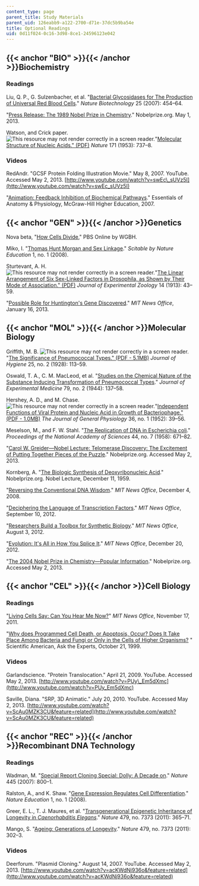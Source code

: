 ```yaml
---
content_type: page
parent_title: Study Materials
parent_uid: 126eabb9-a122-2700-d71e-37dc5b9ba54e
title: Optional Readings
uid: 0d11f024-0c16-3d98-8ce1-24596123e042
---
```


{{< anchor "BIO" >}}{{< /anchor >}}Biochemistry
-----------------------------------------------

### Readings

Liu, Q. P., G. Sulzenbacher, et al. "[Bacterial Glycosidases for The Production of Universal Red Blood Cells](http://dx.doi.org/10.1038/nbt1298)." _Nature Biotechnology_ 25 (2007): 454–64.

"[Press Release: The 1989 Nobel Prize in Chemistry](http://www.nobelprize.org/nobel_prizes/chemistry/laureates/1989/press.html)." Nobelprize.org. May 1, 2013.

Watson, and Crick paper. ![This resource may not render correctly in a screen reader.](/images/inacessible.gif)"[Molecular Structure of Nucleic Acids." (PDF)](http://www.nature.com/nature/dna50/watsoncrick.pdf) _Nature_ 171 (1953): 737–8.

### Videos

RedAndr. "GCSF Protein Folding Illustration Movie." May 8, 2007. YouTube. Accessed May 2, 2013. [http://www.youtube.com/watch?v=swEc\_sUVz5I](http://www.youtube.com/watch?v=swEc_sUVz5I)

"[Animation: Feedback Inhibition of Biochemical Pathways](http://highered.mcgraw-hill.com/sites/0072943696/student_view0/chapter2/animation__feedback_inhibition_of_biochemical_pathways.html)." Essentials of Anatomy & Physiology, McGraw-Hill Higher Education, 2007.

{{< anchor "GEN" >}}{{< /anchor >}}Genetics
-------------------------------------------

Nova beta, "[How Cells Divide](http://www.pbs.org/wgbh/nova/body/how-cells-divide.html)," PBS Online by WGBH.

Miko, I. "[Thomas Hunt Morgan and Sex Linkage](http://www.nature.com/scitable/topicpage/thomas-hunt-morgan-and-sex-linkage-452)." _Scitable by Nature Education_ 1, no. 1 (2008).

Sturtevant, A. H. ![This resource may not render correctly in a screen reader.](/images/inacessible.gif)"[The Linear Arrangement of Six Sex-Linked Factors in Drosophila, as Shown by Their Mode of Association." (PDF)](http://www.esp.org/foundations/genetics/classical/holdings/s/ahs-13.pdf) _Journal of Experimental Zoology_ 14 (1913): 43–59.

"[Possible Role for Huntington's Gene Discovered](http://web.mit.edu/newsoffice/2013/possible-role-for-huntingtons-gene-discovered-0116.html)." _MIT News Office_, January 16, 2013.

{{< anchor "MOL" >}}{{< /anchor >}}Molecular Biology
----------------------------------------------------

Griffith, M. B. ![This resource may not render correctly in a screen reader.](/images/inacessible.gif)"[The Significance of Pneumococcal Types." (PDF - 5.1MB)](http://www.ncbi.nlm.nih.gov/pmc/articles/PMC2167760/pdf/jhyg00267-0003.pdf) _Journal of Hygiene_ 25, no. 2 (1928): 113–59.

Oswald, T. A., C. M. MacLeod, et al. "[Studies on the Chemical Nature of the Substance Inducing Transformation of Pneumococcal Types](http://www.ncbi.nlm.nih.gov/pmc/articles/PMC2135445/)." _Journal of Experimental Medicine_ 79, no. 2 (1944): 137–58.

Hershey, A. D., and M. Chase. ![This resource may not render correctly in a screen reader.](/images/inacessible.gif)"[Independent Functions of Viral Protein and Nucleic Acid in Growth of Bacteriophage." (PDF - 1.0MB)](http://jgp.rupress.org/content/36/1/39.full.pdf+html) _The Journal of General Physiology_ 36, no. 1 (1952): 39–56.

Meselson, M., and F. W. Stahl. "[The Replication of DNA in Escherichia coli](http://www.ncbi.nlm.nih.gov/pmc/articles/PMC528642/)." _Proceedings of the National Academy of Sciences_ 44, no. 7 (1958): 671–82.

"[Carol W. Greider—Nobel Lecture: Telomerase Discovery: The Excitement of Putting Together Pieces of the Puzzle](http://www.nobelprize.org/nobel_prizes/medicine/laureates/2009/greider-lecture.html)." Nobelprize.org. Accessed May 2, 2013.

Kornberg, A. "[The Biologic Synthesis of Deoxyribonucleic Acid](http://www.nobelprize.org/nobel_prizes/medicine/laureates/1959/kornberg-lecture.html?print=1)." Nobelprize.org. Nobel Lecture, December 11, 1959.

"[Reversing the Conventional DNA Wisdom](http://web.mit.edu/newsoffice/2008/reverse-dna-1204.html)." _MIT News Office_, December 4, 2008.

"[Deciphering the Language of Transcription Factors](http://web.mit.edu/newsoffice/2012/deciphering-the-language-of-transcription-factors-0910.html)." _MIT News Office_, September 10, 2012.

"[Researchers Build a Toolbox for Synthetic Biology](http://web.mit.edu/newsoffice/2012/synthetic-biology-tools-0803.html)." _MIT News Office_, August 3, 2012.

"[Evolution: It's All in How You Splice It](http://web.mit.edu/newsoffice/2012/rna-splicing-species-difference-1220.html)." _MIT News Office_, December 20, 2012.

"[The 2004 Nobel Prize in Chemistry—Popular Information](http://www.nobelprize.org/nobel_prizes/chemistry/laureates/2004/popular.html)." Nobelprize.org. Accessed May 2, 2013.

{{< anchor "CEL" >}}{{< /anchor >}}Cell Biology
-----------------------------------------------

### Readings

"[Living Cells Say: Can You Hear Me Now?](http://web.mit.edu/newsoffice/2011/cell-signaling-received-1117.html)" _MIT News Office_, November 17, 2011.

"[Why does Programmed Cell Death, or Apoptosis, Occur? Does It Take Place Among Bacteria and Fungi or Only in the Cells of Higher Organisms?](http://www.scientificamerican.com/article.cfm?id=why-does-programmed-cell) " Scientific American, Ask the Experts, October 21, 1999.

### Videos

Garlandscience. "Protein Translocation." April 21, 2009. YouTube. Accessed May 2, 2013. [http://www.youtube.com/watch?v=PUy\_Em5dXmc](http://www.youtube.com/watch?v=PUy_Em5dXmc)

Saville, Diana. "SRP, 3D Animatic." July 20, 2010. YouTube. Accessed May 2, 2013. [http://www.youtube.com/watch?v=ScAu0MZK3CU&feature=related](http://www.youtube.com/watch?v=ScAu0MZK3CU&feature=related)

{{< anchor "REC" >}}{{< /anchor >}}Recombinant DNA Technology
-------------------------------------------------------------

### Readings

Wadman, M. "[Special Report Cloning Special: Dolly: A Decade on](http://dx.doi.org/10.1038/445800a)." _Nature_ 445 (2007): 800–1.

Ralston, A., and K. Shaw. "[Gene Expression Regulates Cell Differentiation](http://www.nature.com/scitable/topicpage/gene-expression-regulates-cell-differentiation-931)." _Nature Education_ 1, no. 1 (2008).

Greer, E. L., T. J. Maures, et al. "[Transgenerational Epigenetic Inheritance of Longevity in _Caenorhabditis Elegans_](http://dx.doi.org/10.1038/nature10572)." _Nature_ 479, no. 7373 (2011): 365–71.

Mango, S. "[Ageing: Generations of Longevity](http://dx.doi.org/10.1038/479302a)." _Nature_ 479, no. 7373 (2011): 302–3.

### Videos

Deerforum. "Plasmid Cloning." August 14, 2007. YouTube. Accessed May 2, 2013. [http://www.youtube.com/watch?v=acKWdNj936o&feature=related](http://www.youtube.com/watch?v=acKWdNj936o&feature=related)